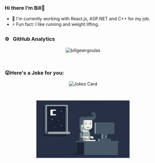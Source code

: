### Hi there I’m Bill👋

- 🔭 I'm currently working with React.js, ASP.NET and C++ for my job.
- ⚡ Fun fact: I like running and weight lifting.

### ⚙️ &nbsp; GitHub Analytics
<p align="center">
  <img align="center" src="https://github-readme-stats.vercel.app/api/top-langs?username=billgewrgoulas&show_icons=true&theme=tokyonight&locale=en&layout=compact" alt="billgewrgoulas" />  
 
</p>

<br>

### 😜Here's a Joke for you:
<p align="center">
  <img src="https://readme-jokes.vercel.app/api" alt="Jokes Card" />
</p>

<br>

<p align="center">
  <img alt="Night Coding" src="https://raw.githubusercontent.com/AVS1508/AVS1508/master/assets/Night-Coding.gif" align="center"/>
</p>
